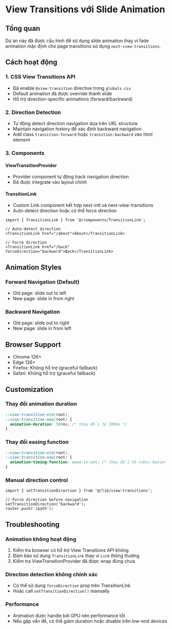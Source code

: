 # View Transitions với Slide Animation

## Tổng quan

Dự án này đã được cấu hình để sử dụng slide animation thay vì fade animation mặc định cho page transitions sử dụng `next-view-transitions`.

## Cách hoạt động

### 1. CSS View Transitions API

- Đã enable `@view-transition` directive trong `globals.css`
- Default animation đã được override thành slide
- Hỗ trợ direction-specific animations (forward/backward)

### 2. Direction Detection

- Tự động detect direction navigation dựa trên URL structure
- Maintain navigation history để xác định backward navigation
- Add class `transition-forward` hoặc `transition-backward` vào html element

### 3. Components

#### ViewTransitionProvider

- Provider component tự động track navigation direction
- Đã được integrate vào layout chính

#### TransitionLink

- Custom Link component kết hợp next-intl và next-view-transitions
- Auto-detect direction hoặc có thể force direction

```tsx
import { TransitionLink } from '@/components/TransitionLink';

// Auto-detect direction
<TransitionLink href="/about">About</TransitionLink>

// Force direction
<TransitionLink href="/back" forceDirection="backward">Back</TransitionLink>
```

## Animation Styles

### Forward Navigation (Default)

- Old page: slide out to left
- New page: slide in from right

### Backward Navigation

- Old page: slide out to right
- New page: slide in from left

## Browser Support

- Chrome 126+
- Edge 126+
- Firefox: Không hỗ trợ (graceful fallback)
- Safari: Không hỗ trợ (graceful fallback)

## Customization

### Thay đổi animation duration

```css
::view-transition-old(root),
::view-transition-new(root) {
  animation-duration: 500ms; /* thay đổi từ 300ms */
}
```

### Thay đổi easing function

```css
::view-transition-old(root),
::view-transition-new(root) {
  animation-timing-function: ease-in-out; /* thay đổi từ cubic-bezier */
}
```

### Manual direction control

```tsx
import { setTransitionDirection } from '@/lib/view-transitions';

// Force direction before navigation
setTransitionDirection('backward');
router.push('/path');
```

## Troubleshooting

### Animation không hoạt động

1. Kiểm tra browser có hỗ trợ View Transitions API không
2. Đảm bảo sử dụng `TransitionLink` thay vì `Link` thông thường
3. Kiểm tra ViewTransitionProvider đã được wrap đúng chưa

### Direction detection không chính xác

- Có thể sử dụng `forceDirection` prop trên TransitionLink
- Hoặc call `setTransitionDirection()` manually

### Performance

- Animation được handle bởi GPU nên performance tốt
- Nếu gặp vấn đề, có thể giảm duration hoặc disable trên low-end devices
